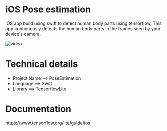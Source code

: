 # iOS Pose estimation
iOS app build using swift to detect human body parts using tensorflow, This app continuously detects the human body parts in the frames seen by your device's camera.

![video](/Media/PoseEstimation.gif)


# Technical details

- Project Name  ==> PoseEstimation
- Language      ==> Swift
- Library       ==> TensorflowLite

# Documentation

https://www.tensorflow.org/lite/guide/ios
